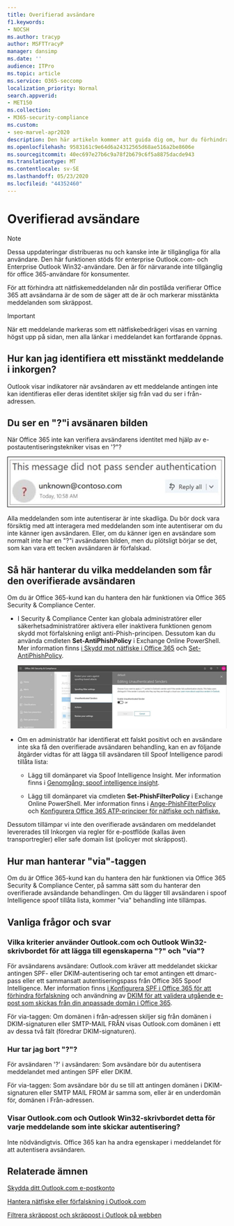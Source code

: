 ```yaml
---
title: Overifierad avsändare
f1.keywords:
- NOCSH
ms.author: tracyp
author: MSFTTracyP
manager: dansimp
ms.date: ''
audience: ITPro
ms.topic: article
ms.service: O365-seccomp
localization_priority: Normal
search.appverid:
- MET150
ms.collection:
- M365-security-compliance
ms.custom:
- seo-marvel-apr2020
description: Den här artikeln kommer att guida dig om, hur du förhindrar att nätfiskemeddelanden når din postlåda, Outlook.com och Outlook på webben.
ms.openlocfilehash: 9583161c9e64d6a24312565d68ae516a2be8606e
ms.sourcegitcommit: 40ec697e27b6c9a78f2b679c6f5a8875dacde943
ms.translationtype: MT
ms.contentlocale: sv-SE
ms.lasthandoff: 05/23/2020
ms.locfileid: "44352460"
---
```

# <a name="unverified-sender"></a>Overifierad avsändare

> [!NOTE]
> Dessa uppdateringar distribueras nu och kanske inte är tillgängliga för alla användare. Den här funktionen stöds för enterprise Outlook.com- och Enterprise Outlook Win32-användare. Den är för närvarande inte tillgänglig för office 365-användare för konsumenter.

För att förhindra att nätfiskemeddelanden når din postlåda verifierar Office 365 att avsändarna är de som de säger att de är och markerar misstänkta meddelanden som skräppost.

> [!IMPORTANT]
> När ett meddelande markeras som ett nätfiskebedrägeri visas en varning högst upp på sidan, men alla länkar i meddelandet kan fortfarande öppnas.

## <a name="how-can-i-identify-a-suspicious-message-in-my-inbox"></a>Hur kan jag identifiera ett misstänkt meddelande i inkorgen?

Outlook visar indikatorer när avsändaren av ett meddelande antingen inte kan identifieras eller deras identitet skiljer sig från vad du ser i från-adressen.

## <a name="you-see-a--in-the-sender-image"></a>Du ser en "?"i avsänaren bilden

När Office 365 inte kan verifiera avsändarens identitet med hjälp av e-postautentiseringstekniker visas en '?"?

![Meddelandet klarade inte verifieringen](../../media/message-did-not-pass-verification.jpg)

Alla meddelanden som inte autentiserar är inte skadliga. Du bör dock vara försiktig med att interagera med meddelanden som inte autentiserar om du inte känner igen avsändaren. Eller, om du känner igen en avsändare som normalt inte har en "?"i avsändaren bilden, men du plötsligt börjar se det, som kan vara ett tecken avsändaren är förfalskad.

## <a name="how-to-manage-which-messages-receive-the-unverified-sender-treatment"></a>Så här hanterar du vilka meddelanden som får den overifierade avsändaren 

Om du är Office 365-kund kan du hantera den här funktionen via Office 365 Security & Compliance Center.

- I Security & Compliance Center kan globala administratörer eller säkerhetsadministratörer aktivera eller inaktivera funktionen genom skydd mot förfalskning enligt anti-Phish-principen. Dessutom kan du använda cmdleten **Set-AntiPhishPolicy** i Exchange Online PowerShell. Mer information finns [i Skydd mot nätfiske i Office 365](anti-phishing-protection.md) och [Set-AntiPhishPolicy](https://docs.microsoft.com/powershell/module/exchange/set-antiphishpolicy).

    ![Redigera oautentiserade avsändare i det grafiska gränssnittet.](../../media/unverified-sender-article-editing-unauthenticated-senders.jpg)

- Om en administratör har identifierat ett falskt positivt och en avsändare inte ska få den overifierade avsändaren behandling, kan en av följande åtgärder vidtas för att lägga till avsändaren till Spoof Intelligence parodi tillåta lista:

  - Lägg till domänparet via Spoof Intelligence Insight. Mer information finns i [Genomgång: spoof intelligence insight](walkthrough-spoof-intelligence-insight.md).

  - Lägg till domänparet via cmdleten **Set-PhishFilterPolicy** i Exchange Online PowerShell. Mer information finns i [Ange-PhishFilterPolicy](https://docs.microsoft.com/powershell/module/exchange/set-phishfilterpolicy) och [Konfigurera Office 365 ATP-principer för nätfiske och nätfiske.](set-up-anti-phishing-policies.md)

Dessutom tillämpar vi inte den overifierade avsändaren om meddelandet levererades till Inkorgen via regler för e-postflöde (kallas även transportregler) eller safe domain list (policyer mot skräppost).

## <a name="how-to-manage-the-via-tag"></a>Hur man hanterar "via"-taggen 

Om du är Office 365-kund kan du hantera den här funktionen via Office 365 Security & Compliance Center, på samma sätt som du hanterar den overifierade avsändande behandlingen. Om du lägger till avsändaren i spoof Intelligence spoof tillåta lista, kommer "via" behandling inte tillämpas.

## <a name="frequently-asked-questions"></a>Vanliga frågor och svar

### <a name="what-criteria-does-outlookcom-and-outlook-win32-desktop-use-to-add-the--and-the-via-properties"></a>Vilka kriterier använder Outlook.com och Outlook Win32-skrivbordet för att lägga till egenskaperna "?" och "via"?

För avsändarens avsändare: Outlook.com kräver att meddelandet skickar antingen SPF- eller DKIM-autentisering och tar emot antingen ett dmarc-pass eller ett sammansatt autentiseringspass från Office 365 Spoof Intelligence. Mer information finns [i Konfigurera SPF i Office 365 för att förhindra förfalskning](set-up-spf-in-office-365-to-help-prevent-spoofing.md) och användning av [DKIM för att validera utgående e-post som skickas från din anpassade domän i Office 365](use-dkim-to-validate-outbound-email.md).

För via-taggen: Om domänen i från-adressen skiljer sig från domänen i DKIM-signaturen eller SMTP-MAIL FRÅN visas Outlook.com domänen i ett av dessa två fält (föredrar DKIM-signaturen).

### <a name="how-do-i-remove-the--without-utilizing-the-spoof-intelligence-spoof-allow-list"></a>Hur tar jag bort "?"?

För avsändaren '?' i avsändaren: Som avsändare bör du autentisera meddelandet med antingen SPF eller DKIM.

För via-taggen: Som avsändare bör du se till att antingen domänen i DKIM-signaturen eller SMTP MAIL FROM är samma som, eller är en underdomän för, domänen i Från-adressen.

### <a name="do-outlookcom-and-outlook-win32-desktop-show-this-for-every-message-that-doesnt-pass-authentication"></a>Visar Outlook.com och Outlook Win32-skrivbordet detta för varje meddelande som inte skickar autentisering?

Inte nödvändigtvis. Office 365 kan ha andra egenskaper i meddelandet för att autentisera avsändaren.

## <a name="related-topics"></a>Relaterade ämnen

[Skydda ditt Outlook.com e-postkonto](https://support.microsoft.com/en-us/office/help-protect-your-outlook-com-email-account-a4f20fc5-4307-4ece-8231-6d4d4bd8a9ba)

[Hantera nätfiske eller förfalskning i Outlook.com](https://support.office.com/article/0d882ea5-eedc-4bed-aebc-079ffa1105a3)

[Filtrera skräppost och skräppost i Outlook på webben](https://support.office.com/article/db786e79-54e2-40cc-904f-d89d57b7f41d)
